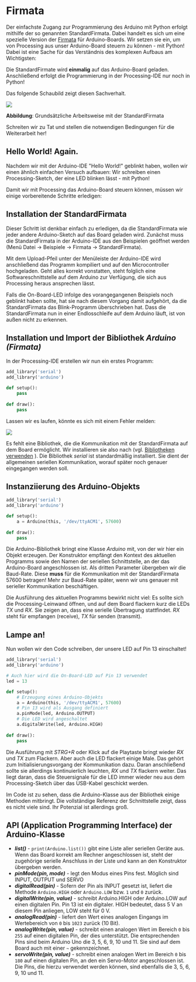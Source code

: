 # Firmata

Der einfachste Zugang zur Programmierung des Arduino mit Python erfolgt mithilfe der so genannten StandardFirmata. Dabei handelt es sich um eine spezielle Version der [Firmata](https://github.com/firmata/protocol)
für Arduino-Boards. Wir setzen sie ein, um von Processing aus unser Arduino-Board steuern zu können - mit Python! Dabei ist eine Sache für das Verständnis des komplexen Aufbaus am Wichtigsten: 

Die StandardFirmate wird **einmalig** auf das Arduino-Board geladen. Anschließend erfolgt die Programmierung in der Processing-IDE nur noch in Python!

Das folgende Schaubild zeigt diesen Sachverhalt.

![](../images/workflow.png)

**Abbildung**: Grundsätzliche Arbeitsweise mit der StandardFirmata

Schreiten wir zu Tat und stellen die notwendigen Bedingungen für die Weiterarbeit her!

## Hello World! Again.

Nachdem wir mit der Arduino-IDE "Hello World!" geblinkt haben, wollen wir einen ähnlich einfachen Versuch aufbauen: Wir schreiben einen Processing-Sketch, der eine LED blinken lässt - mit Python!

Damit wir mit Processing das Arduino-Board steuern können, müssen wir einige vorbereitende Schritte erledigen:

## Installation der StandardFirmata

Dieser Schritt ist denkbar einfach zu erledigen, da die StandardFirmata wie jeder andere Arduino-Sketch auf das Board geladen wird. Zunächst muss die StandardFirmata in der Arduino-IDE aus den Beispielen geöffnet werden (Menü Datei -> Beispiele -> Firmata -> StandardFirmata).

Mit dem Upload-Pfeil unter der Menüleiste der Arduino-IDE wird anschließend das Programm kompiliert und auf den Microcontroller hochgeladen. Geht alles korrekt vonstatten, steht folglich eine Softwareschnittstelle auf dem Arduino zur Verfügung, die sich aus Processing heraus ansprechen lässt.

Falls die On-Board-LED infolge des vorangegangenen Beispiels noch geblinkt haben sollte, hat sie nach diesem Vorgang damit aufgehört, da die StandardFirmata das Blink-Programm überschrieben hat. Dass die StandardFirmata nun in einer Endlosschleife auf dem Arduino läuft, ist von außen nicht zu erkennen.

## Installation und Import der Bibliothek *Arduino (Firmata)*

In der Processing-IDE erstellen wir nun ein erstes Programm:

```python
add_library('serial')
add_library('arduino')

def setup():
    pass
    
def draw():
    pass

```

Lassen wir es laufen, könnte es sich mit einem Fehler melden: 

![](../images/missing-arduino-lib.png)

Es fehlt eine Bibliothek, die die Kommunikation mit der StandardFirmata auf dem Board ermöglicht. Wir installieren sie also nach (vgl. [Bibliotheken verwenden](../Themen/bibliotheken-verwenden.md)
). Die Bibliothek *serial* ist standardmäßig installiert. Sie dient der allgemeinen seriellen Kommunikation, worauf später noch genauer eingegangen werden soll.

## Instanziierung des Arduino-Objekts

```python
add_library('serial')
add_library('arduino')

def setup():
    a = Arduino(this, '/dev/ttyACM1', 57600)
    
def draw():
    pass
```

Die Arduino-Bibliothek bringt eine Klasse *Arduino* mit, von der wir hier ein Objekt erzeugen. Der Konstruktor empfängt den Kontext des aktuellen Programms sowie den Namen der seriellen Schnittstelle, an der das Arduino-Board angeschlossen ist. Als dritten Parameter übergeben wir die Baud-Rate. Diese **muss** für die Kommunikation mit der StandardFirmata 57600 betragen! Mehr zur Baud-Rate später, wenn wir uns genauer mit serieller Kommunikation beschäftigen.

Die Ausführung des aktuellen Programms bewirkt nicht viel: Es sollte sich die Processing-Leinwand öffnen, und auf dem Board flackern kurz die LEDs *TX* und *RX*. Sie zeigen an, dass eine serielle Übertragung stattfindet. *RX* steht für empfangen (receive), *TX* für senden (transmit).

## Lampe an!

Nun wollen wir den Code schreiben, der unsere LED auf Pin 13 einschaltet!

```python
add_library('serial')
add_library('arduino')

# Auch hier wird die On-Board-LED auf Pin 13 verwendet
led = 13

def setup():
    # Erzeugung eines Arduino-Objekts
    a = Arduino(this, '/dev/ttyACM1', 57600)
    # Pin 13 wird als Ausgang definiert
    a.pinMode(led, Arduino.OUTPUT)
    # Die LED wird angeschaltet
    a.digitalWrite(led, Arduino.HIGH)
    
def draw():
    pass
```

Die Ausführung mit *STRG+R* oder Klick auf die Playtaste bringt wieder *RX* und *TX* zum Flackern. Aber auch die LED flackert einige Male. Das gehört zum Initialisierungsvorgang der Kommunikation dazu. Daran anschließend sollte sie allerdings kontinuierlich leuchten, *RX* und *TX* flackern weiter. Das liegt daran, dass die Steuersignale für die LED immer wieder neu aus dem Processing-Sketch über das USB-Kabel geschickt werden.

Im Code ist zu sehen, dass die Arduino-Klasse aus der Bibliothek einige Methoden mitbringt. Die vollständige Referenz der Schnittstelle zeigt, dass es nicht viele sind. Ihr Potenzial ist allerdings groß.

## API (Application Programming Interface) der Arduino-Klasse

* ***list()*** - `print(Arduino.list())` gibt eine Liste aller seriellen Geräte aus. Wenn das Board korrekt am Rechner angeschlossen ist, steht der zugehörige serielle Anschluss in der Liste und kann an den Konstruktor übergeben werden.
* ***pinMode(pin, mode)*** - legt den Modus eines Pins fest. Möglich sind INPUT, OUTPUT und SERVO
* ***digitalRead(pin)*** - Sofern der Pin als INPUT gesetzt ist, liefert die Methode `Arduino.HIGH` oder `Arduino.LOW` bzw. `1` und `0` zurück.
* ***digitalWrite(pin, value)*** - schreibt Arduino.HIGH oder Arduino.LOW auf einen digitalen Pin. Pin 13 ist ein digitaler. HIGH bedeutet, dass 5 V an diesem Pin anliegen, LOW steht für 0 V.
* ***analogRead(pin)*** - liefert den Wert eines analogen Eingangs im Wertebereich von `0` bis `1023` zurück (10 Bit).
* ***analogWrite(pin, value)*** - schreibt einen analogen Wert im Bereich `0` bis `255` auf einen digitalen Pin, der dies unterstützt. Die entsprechenden Pins sind beim Arduino Uno die 3, 5, 6, 9, 10 und 11. Sie sind auf dem Board auch mit einer `~` gekennzeichnet.
* ***servoWrite(pin, value)*** - schreibt einen analogen Wert im Bereich `0` bis `180` auf einen digitalen Pin, an den ein Servo-Motor angeschlossen ist. Die Pins, die hierzu verwendet werden können, sind ebenfalls die 3, 5, 6, 9, 10 und 11.